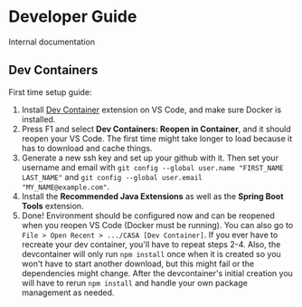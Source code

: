 # Developer Guide
Internal documentation

## Dev Containers
First time setup guide:

1. Install [Dev Container](https://marketplace.visualstudio.com/items?itemName=ms-vscode-remote.remote-containers) extension on VS Code, and make sure Docker is installed.
2. Press F1 and select **Dev Containers: Reopen in Container**, and it should reopen your VS Code. The first time might take longer to load because it has to download and cache things.
3. Generate a new ssh key and set up your github with it. Then set your username and email with 
```git config --global user.name "FIRST_NAME LAST_NAME"```
and
```git config --global user.email "MY_NAME@example.com"```.
4. Install the **Recommended Java Extensions** as well as the **Spring Boot Tools** extension.
5. Done! Environment should be configured now and can be reopened when you reopen VS Code (Docker must be running). You can also go to `File > Open Recent > .../CASA [Dev Container]`. If you ever have to recreate your dev container, you'll have to repeat steps 2-4. Also, the devcontainer will only run `npm install` once when it is created so you won't have to start another download, but this might fail or the dependencies might change. After the devcontainer's initial creation you will have to rerun `npm install` and handle your own package management as needed.